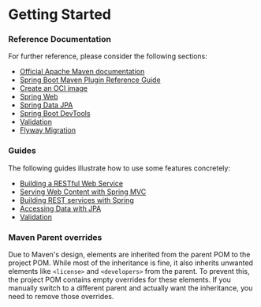 # Getting Started

### Reference Documentation
For further reference, please consider the following sections:

* [Official Apache Maven documentation](https://maven.apache.org/guides/index.html)
* [Spring Boot Maven Plugin Reference Guide](https://docs.spring.io/spring-boot/3.4.1/maven-plugin)
* [Create an OCI image](https://docs.spring.io/spring-boot/3.4.1/maven-plugin/build-image.html)
* [Spring Web](https://docs.spring.io/spring-boot/3.4.1/reference/web/servlet.html)
* [Spring Data JPA](https://docs.spring.io/spring-boot/3.4.1/reference/data/sql.html#data.sql.jpa-and-spring-data)
* [Spring Boot DevTools](https://docs.spring.io/spring-boot/3.4.1/reference/using/devtools.html)
* [Validation](https://docs.spring.io/spring-boot/3.4.1/reference/io/validation.html)
* [Flyway Migration](https://docs.spring.io/spring-boot/3.4.1/how-to/data-initialization.html#howto.data-initialization.migration-tool.flyway)

### Guides
The following guides illustrate how to use some features concretely:

* [Building a RESTful Web Service](https://spring.io/guides/gs/rest-service/)
* [Serving Web Content with Spring MVC](https://spring.io/guides/gs/serving-web-content/)
* [Building REST services with Spring](https://spring.io/guides/tutorials/rest/)
* [Accessing Data with JPA](https://spring.io/guides/gs/accessing-data-jpa/)
* [Validation](https://spring.io/guides/gs/validating-form-input/)

### Maven Parent overrides

Due to Maven's design, elements are inherited from the parent POM to the project POM.
While most of the inheritance is fine, it also inherits unwanted elements like `<license>` and `<developers>` from the parent.
To prevent this, the project POM contains empty overrides for these elements.
If you manually switch to a different parent and actually want the inheritance, you need to remove those overrides.

